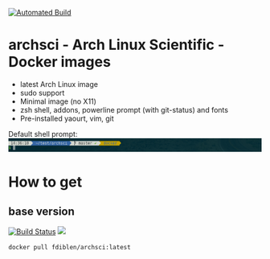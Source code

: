 [![Automated Build](http://img.shields.io/badge/automated-build-green.svg)](https://hub.docker.com/r/fdiblen/archsci/)

# archsci - Arch Linux Scientific - Docker images
- latest Arch Linux image
- sudo support
- Minimal image (no X11)
- zsh shell, addons, powerline prompt (with git-status) and fonts
- Pre-installed yaourt, vim, git

Default shell prompt:
![prompt](https://raw.githubusercontent.com/fdiblen/archsci/master/prompt.png)


# How to get
## base version
[![Build Status](https://travis-ci.org/fdiblen/archsci.svg?branch=master)](https://travis-ci.org/fdiblen/archsci)
[![](https://imagelayers.io/badge/fdiblen/archsci:latest.svg)](https://imagelayers.io/?images=fdiblen/archsci:latest)

```{r, engine='bash', count_lines}
docker pull fdiblen/archsci:latest
```

